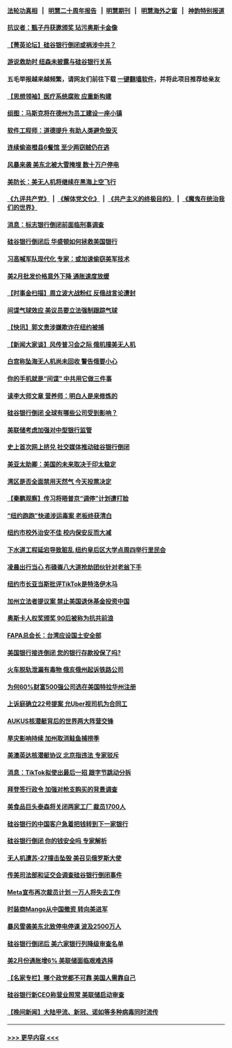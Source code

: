 #### [法轮功真相](https://github.com/gfw-breaker/truth/blob/master/README.md?t=0) &nbsp;&nbsp;|&nbsp;&nbsp; [明慧二十周年报告](https://github.com/gfw-breaker/mh-reports/blob/master/README.md?t=0) &nbsp;&nbsp;|&nbsp;&nbsp;[明慧期刊](https://github.com/gfw-breaker/mh-qikan) &nbsp;&nbsp;|&nbsp;&nbsp; [明慧海外之窗](https://github.com/gfw-breaker/mh-news/blob/master/README.md?t=0) &nbsp;&nbsp;|&nbsp;&nbsp; [神韵特别报道](https://github.com/gfw-breaker/mh-news/blob/master/shenyun.md?t=0)
#### [抗议者：甄子丹获邀颁奖 玷污奥斯卡金像](../pages/nsc412/n13951073.md?t=03160943) 
#### [【菁英论坛】硅谷银行倒闭或祸涉中共？](../pages/nsc412/n13951098.md?t=03160943) 
#### [游说救助时 纽森未披露与硅谷银行关系](../pages/nsc412/n13951179.md?t=03160943) 
#### 五毛举报越来越频繁，请网友们前往下载 [一键翻墙软件](https://github.com/gfw-breaker/ssr-accounts)，并将此项目推荐给亲友
#### [【思想领袖】医疗系统腐败 应重新构建](../pages/nsc412/n13929071.md?t=03160943) 
#### [组图：马斯克将在德州为员工建设一座小镇](../pages/nsc412/n13950869.md?t=03160943) 
#### [软件工程师：道德提升 有助人类避免毁灭](../pages/nsc412/n13950134.md?t=03160943) 
#### [连续偷盗橙县6餐馆 至少两窃贼仍在逃](../pages/nsc412/n13951087.md?t=03160943) 
#### [风暴来袭 美东北被大雪掩埋 数十万户停电](../pages/nsc412/n13951066.md?t=03160943) 
#### [美防长：美无人机将继续在黑海上空飞行](../pages/nsc412/n13951022.md?t=03160943) 
#### [《九评共产党》](https://github.com/begood0513/9ping.md/blob/master/README.md) &nbsp;|&nbsp; [《解体党文化》](../../../../jtdwh.md/blob/master/README.md)  &nbsp;|&nbsp; [《共产主义的终极目的》](../../../../gczydzjmd.md/blob/master/README.md) &nbsp;|&nbsp; [《魔鬼在统治我们的世界》](../../../../mgztzwmdsj.md/blob/master/README.md) 
#### [消息：标志银行倒闭前面临刑事调查](../pages/nsc412/n13951016.md?t=03160943) 
#### [硅谷银行倒闭后 华盛顿如何拯救美国银行](../pages/nsc412/n13951021.md?t=03160943) 
#### [习高喊军队现代化 专家：或加速偷窃美军技术](../pages/nsc412/n13950930.md?t=03160943) 
#### [美2月批发价格意外下降 通胀速度放缓](../pages/nsc412/n13950966.md?t=03160943) 
#### [【时事金扫描】周立波大战粉红 反俄战言论遭封](../pages/nsc412/n13950462.md?t=03160943) 
#### [间谍气球效应 美议员要立法强制跟踪气球](../pages/nsc412/n13950906.md?t=03160943) 
#### [【快讯】郭文贵涉嫌欺诈在纽约被捕](../pages/nsc412/n13950970.md?t=03160943) 
#### [【新闻大家谈】风传普习会之际 俄机撞美无人机](../pages/nsc412/n13950870.md?t=03160943) 
#### [白宫称坠海无人机尚未回收 警告俄要小心](../pages/nsc412/n13950759.md?t=03160943) 
#### [你的手机就是“间谍” 中共用它做三件事](../pages/nsc412/n13950101.md?t=03160943) 
#### [读李大师文章 营养师：明白人是来修炼的](../pages/nsc412/n13949637.md?t=03160943) 
#### [硅谷银行倒闭 全球有哪些公司受到影响？](../pages/nsc412/n13950704.md?t=03160943) 
#### [美联储考虑加强对中型银行监管](../pages/nsc412/n13950507.md?t=03160943) 
#### [史上首次网上挤兑 社交媒体推动硅谷银行倒闭](../pages/nsc412/n13950554.md?t=03160943) 
#### [美亚太助卿：美国的未来取决于印太稳定](../pages/nsc412/n13950494.md?t=03160943) 
#### [湾区是否全面禁用天然气  今天投票决定](../pages/nsc412/n13950537.md?t=03160943) 
#### [【秦鹏观察】传习将晤普京“调停”计划遭打脸](../pages/nsc412/n13950325.md?t=03160943) 
#### [“纽约跑跑”快递涉运毒案 老板终获清白](../pages/nsc412/n13950442.md?t=03160943) 
#### [纽约市校外治安不佳 校内保安反而大减](../pages/nsc412/n13950469.md?t=03160943) 
#### [下水道工程延宕导致脏乱 纽约皇后区大学点周四举行里民会](../pages/nsc412/n13950500.md?t=03160943) 
#### [凌晨出行当心 布碌崙八大道抢劫团伙针对老翁下手](../pages/nsc412/n13950438.md?t=03160943) 
#### [纽约市长亚当斯批评TikTok是特洛伊木马](../pages/nsc412/n13950436.md?t=03160943) 
#### [加州立法者提议案 禁止美国退休基金投资中国](../pages/nsc412/n13950527.md?t=03160943) 
#### [奥斯卡人权奖颁奖 90后被称为抗共前浪](../pages/nsc412/n13950493.md?t=03160943) 
#### [FAPA总会长：台湾应设国土安全部](../pages/nsc412/n13950461.md?t=03160943) 
#### [美国银行接连倒闭 您的银行存款投保了吗?](../pages/nsc412/n13950422.md?t=03160943) 
#### [火车脱轨泄漏有毒物 俄亥俄州起诉铁路公司](../pages/nsc412/n13950330.md?t=03160943) 
#### [为何60%财富500强公司选在美国特拉华州注册](../pages/nsc412/n13950290.md?t=03160943) 
#### [上诉庭确立22号提案 允Uber视司机为合同工](../pages/nsc412/n13950351.md?t=03160943) 
#### [AUKUS核潜艇背后的世界两大阵营交锋](../pages/nsc412/n13950184.md?t=03160943) 
#### [旱灾影响持续 加州取消鲑鱼捕捞季](../pages/nsc412/n13950294.md?t=03160943) 
#### [美澳英达核潜艇协议 北京指违法 专家驳斥](../pages/nsc412/n13950189.md?t=03160943) 
#### [消息：TikTok拟使出最后一招 跟字节跳动分拆](../pages/nsc412/n13950303.md?t=03160943) 
#### [拜登签行政令 加强对枪支购买的背景调查](../pages/nsc412/n13950234.md?t=03160943) 
#### [美食品巨头泰森将关闭两家工厂 裁员1700人](../pages/nsc412/n13950287.md?t=03160943) 
#### [硅谷银行的中国客户急着把钱转到下一家银行](../pages/nsc412/n13950236.md?t=03160943) 
#### [硅谷银行倒闭 你的钱安全吗 专家解析](../pages/nsc412/n13950223.md?t=03160943) 
#### [无人机遭苏-27撞击坠毁 美召见俄罗斯大使](../pages/nsc412/n13950260.md?t=03160943) 
#### [传美司法部和证交会调查硅谷银行倒闭事件](../pages/nsc412/n13950225.md?t=03160943) 
#### [Meta宣布再次裁员计划 一万人将失去工作](../pages/nsc412/n13950208.md?t=03160943) 
#### [时装商Mango从中国撤资 转向美进军](../pages/nsc412/n13950195.md?t=03160943) 
#### [暴风雪袭美东北致停电停课 波及2500万人](../pages/nsc412/n13950155.md?t=03160943) 
#### [硅谷银行倒闭后 美六家银行列降级审查名单](../pages/nsc412/n13950176.md?t=03160943) 
#### [美2月份通胀增6% 美联储面临艰难选择](../pages/nsc412/n13950154.md?t=03160943) 
#### [【名家专栏】哪个政党都不可靠 美国人需靠自己](../pages/nsc412/n13948203.md?t=03160943) 
#### [硅谷银行新CEO称营业照常 美联储启动审查](../pages/nsc412/n13950020.md?t=03160943) 
#### [【晚间新闻】大陆甲流、新冠、诺如等多种病毒同时流传](../pages/nsc412/n13949969.md?t=03160943) 

----
#### [ >>> 更早内容 <<< ](../indexes/nsc412-earlier.md)
